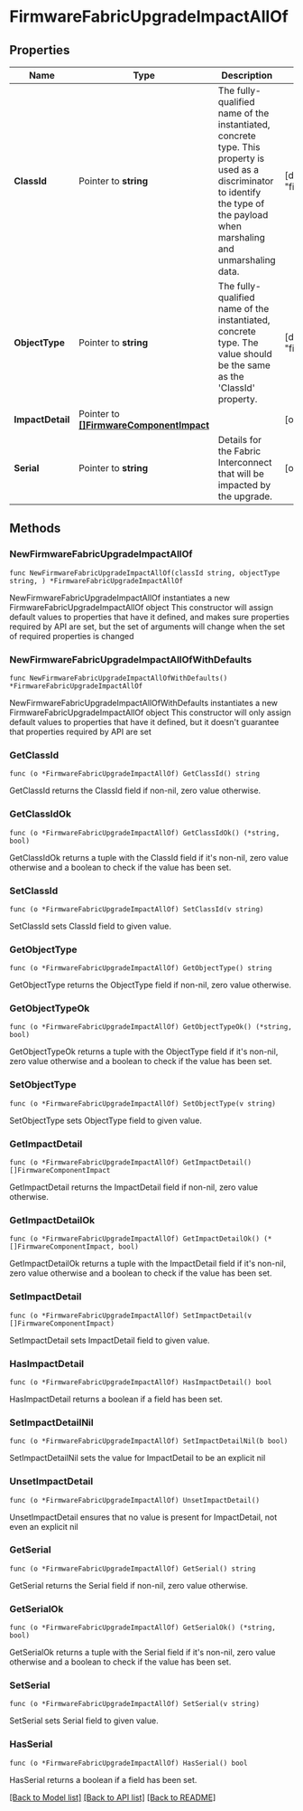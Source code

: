 # FirmwareFabricUpgradeImpactAllOf

## Properties

Name | Type | Description | Notes
------------ | ------------- | ------------- | -------------
**ClassId** | Pointer to **string** | The fully-qualified name of the instantiated, concrete type. This property is used as a discriminator to identify the type of the payload when marshaling and unmarshaling data. | [default to "firmware.FabricUpgradeImpact"]
**ObjectType** | Pointer to **string** | The fully-qualified name of the instantiated, concrete type. The value should be the same as the &#39;ClassId&#39; property. | [default to "firmware.FabricUpgradeImpact"]
**ImpactDetail** | Pointer to [**[]FirmwareComponentImpact**](FirmwareComponentImpact.md) |  | [optional] 
**Serial** | Pointer to **string** | Details for the Fabric Interconnect that will be impacted by the upgrade. | [optional] 

## Methods

### NewFirmwareFabricUpgradeImpactAllOf

`func NewFirmwareFabricUpgradeImpactAllOf(classId string, objectType string, ) *FirmwareFabricUpgradeImpactAllOf`

NewFirmwareFabricUpgradeImpactAllOf instantiates a new FirmwareFabricUpgradeImpactAllOf object
This constructor will assign default values to properties that have it defined,
and makes sure properties required by API are set, but the set of arguments
will change when the set of required properties is changed

### NewFirmwareFabricUpgradeImpactAllOfWithDefaults

`func NewFirmwareFabricUpgradeImpactAllOfWithDefaults() *FirmwareFabricUpgradeImpactAllOf`

NewFirmwareFabricUpgradeImpactAllOfWithDefaults instantiates a new FirmwareFabricUpgradeImpactAllOf object
This constructor will only assign default values to properties that have it defined,
but it doesn't guarantee that properties required by API are set

### GetClassId

`func (o *FirmwareFabricUpgradeImpactAllOf) GetClassId() string`

GetClassId returns the ClassId field if non-nil, zero value otherwise.

### GetClassIdOk

`func (o *FirmwareFabricUpgradeImpactAllOf) GetClassIdOk() (*string, bool)`

GetClassIdOk returns a tuple with the ClassId field if it's non-nil, zero value otherwise
and a boolean to check if the value has been set.

### SetClassId

`func (o *FirmwareFabricUpgradeImpactAllOf) SetClassId(v string)`

SetClassId sets ClassId field to given value.


### GetObjectType

`func (o *FirmwareFabricUpgradeImpactAllOf) GetObjectType() string`

GetObjectType returns the ObjectType field if non-nil, zero value otherwise.

### GetObjectTypeOk

`func (o *FirmwareFabricUpgradeImpactAllOf) GetObjectTypeOk() (*string, bool)`

GetObjectTypeOk returns a tuple with the ObjectType field if it's non-nil, zero value otherwise
and a boolean to check if the value has been set.

### SetObjectType

`func (o *FirmwareFabricUpgradeImpactAllOf) SetObjectType(v string)`

SetObjectType sets ObjectType field to given value.


### GetImpactDetail

`func (o *FirmwareFabricUpgradeImpactAllOf) GetImpactDetail() []FirmwareComponentImpact`

GetImpactDetail returns the ImpactDetail field if non-nil, zero value otherwise.

### GetImpactDetailOk

`func (o *FirmwareFabricUpgradeImpactAllOf) GetImpactDetailOk() (*[]FirmwareComponentImpact, bool)`

GetImpactDetailOk returns a tuple with the ImpactDetail field if it's non-nil, zero value otherwise
and a boolean to check if the value has been set.

### SetImpactDetail

`func (o *FirmwareFabricUpgradeImpactAllOf) SetImpactDetail(v []FirmwareComponentImpact)`

SetImpactDetail sets ImpactDetail field to given value.

### HasImpactDetail

`func (o *FirmwareFabricUpgradeImpactAllOf) HasImpactDetail() bool`

HasImpactDetail returns a boolean if a field has been set.

### SetImpactDetailNil

`func (o *FirmwareFabricUpgradeImpactAllOf) SetImpactDetailNil(b bool)`

 SetImpactDetailNil sets the value for ImpactDetail to be an explicit nil

### UnsetImpactDetail
`func (o *FirmwareFabricUpgradeImpactAllOf) UnsetImpactDetail()`

UnsetImpactDetail ensures that no value is present for ImpactDetail, not even an explicit nil
### GetSerial

`func (o *FirmwareFabricUpgradeImpactAllOf) GetSerial() string`

GetSerial returns the Serial field if non-nil, zero value otherwise.

### GetSerialOk

`func (o *FirmwareFabricUpgradeImpactAllOf) GetSerialOk() (*string, bool)`

GetSerialOk returns a tuple with the Serial field if it's non-nil, zero value otherwise
and a boolean to check if the value has been set.

### SetSerial

`func (o *FirmwareFabricUpgradeImpactAllOf) SetSerial(v string)`

SetSerial sets Serial field to given value.

### HasSerial

`func (o *FirmwareFabricUpgradeImpactAllOf) HasSerial() bool`

HasSerial returns a boolean if a field has been set.


[[Back to Model list]](../README.md#documentation-for-models) [[Back to API list]](../README.md#documentation-for-api-endpoints) [[Back to README]](../README.md)



